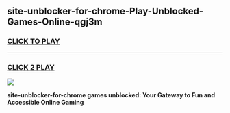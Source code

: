 
## site-unblocker-for-chrome-Play-Unblocked-Games-Online-qgj3m
<h3>
<a href="https://premium76.site?title=site-unblocker-for-chrome&ref=25A">CLICK TO PLAY</a></h3>
<hr>

<h3>
<a href="https://premium76.site?title=site-unblocker-for-chrome&ref=25A">CLICK 2 PLAY</a>
  
</h3>

<a href="https://premium76.site?title=site-unblocker-for-chrome&ref=25A"><img src="https://clearcache.store/games.png"></a>


**site-unblocker-for-chrome games unblocked: Your Gateway to Fun and Accessible Online Gaming**
